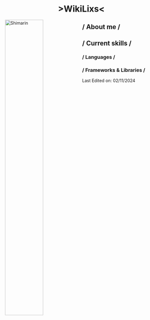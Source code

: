 <h1 align="center"> >WikiLixs< </h1>
  
  <img align="left" style="width: 50%;" alt="Shimarin" src="https://i.imgur.com/aNBi8Jf.png"/>
  
  <h2>/ About me /</h2>
  
  <h2>/ Current skills /</h2>

  <h3>/ Languages /</h3>
  <dl>
    
  </dl>
  
  <h3>/ Frameworks & Libraries /</h3>
  <dl>
   
  </dl>

 <p>Last Edited on: 02/11/2024</p>
